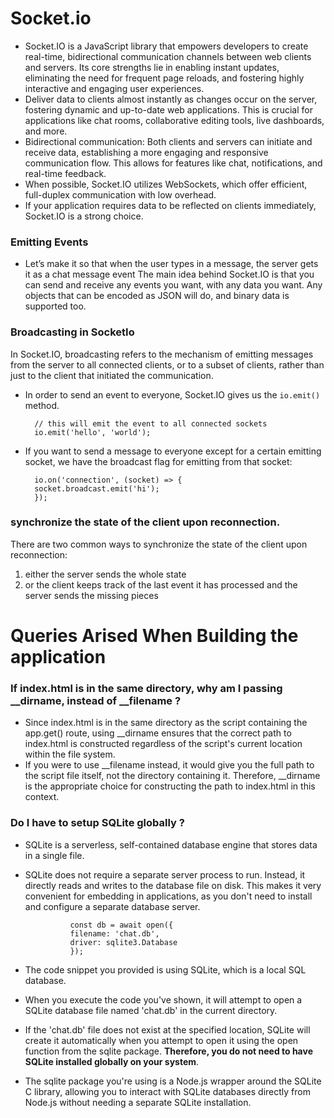 # Socket.io 

- Socket.IO is a JavaScript library that empowers developers to create real-time, bidirectional communication channels between web clients and servers. Its core strengths lie in enabling instant updates, eliminating the need for frequent page reloads, and fostering highly interactive and engaging user experiences.
- Deliver data to clients almost instantly as changes occur on the server, fostering dynamic and up-to-date web applications. This is crucial for applications like chat rooms, collaborative editing tools, live dashboards, and more.
- Bidirectional communication: Both clients and servers can initiate and receive data, establishing a more engaging and responsive communication flow. This allows for features like chat, notifications, and real-time feedback.
- When possible, Socket.IO utilizes WebSockets, which offer efficient, full-duplex communication with low overhead.
-  If your application requires data to be reflected on clients immediately, Socket.IO is a strong choice.

### Emitting Events 
- Let’s make it so that when the user types in a message, the server gets it as a chat message event
The main idea behind Socket.IO is that you can send and receive any events you want, with any data you want. Any objects that can be encoded as JSON will do, and binary data is supported too.

### Broadcasting in SocketIo 
In Socket.IO, broadcasting refers to the mechanism of emitting messages from the server to all connected clients, or to a subset of clients, rather than just to the client that initiated the communication.
- In order to send an event to everyone, Socket.IO gives us the `io.emit()` method.

        // this will emit the event to all connected sockets
        io.emit('hello', 'world'); 

- If you want to send a message to everyone except for a certain emitting socket, we have the broadcast flag for emitting from that socket:

        io.on('connection', (socket) => {
        socket.broadcast.emit('hi');
        });


### synchronize the state of the client upon reconnection.
There are two common ways to synchronize the state of the client upon reconnection:

1. either the server sends the whole state
2. or the client keeps track of the last event it has processed and the server sends the missing pieces


# Queries Arised When Building the application 

### If index.html is in the same directory, why am I passing __dirname, instead of __filename ? 
- Since index.html is in the same directory as the script containing the app.get() route, using __dirname ensures that the correct path to index.html is constructed regardless of the script's current location within the file system.
- If you were to use __filename instead, it would give you the full path to the script file itself, not the directory containing it. Therefore, __dirname is the appropriate choice for constructing the path to index.html in this context.


### Do I have to setup SQLite globally ? 
- SQLite is a serverless, self-contained database engine that stores data in a single file.
- SQLite does not require a separate server process to run. Instead, it directly reads and writes to the database file on disk. This makes it very convenient for embedding in applications, as you don't need to install and configure a separate database server. 

                const db = await open({
                filename: 'chat.db',
                driver: sqlite3.Database
                });

- The code snippet you provided is using SQLite, which is a local SQL database.
- When you execute the code you've shown, it will attempt to open a SQLite database file named 'chat.db' in the current directory.
- If the 'chat.db' file does not exist at the specified location, SQLite will create it automatically when you attempt to open it using the open function from the sqlite package. **Therefore, you do not need to have SQLite installed globally on your system**.
- The sqlite package you're using is a Node.js wrapper around the SQLite C library, allowing you to interact with SQLite databases directly from Node.js without needing a separate SQLite installation.







